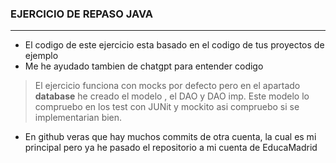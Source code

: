 ### EJERCICIO DE REPASO JAVA
---

- El codigo de este ejercicio esta basado en el codigo de tus proyectos de ejemplo
- Me he ayudado tambien de chatgpt para entender codigo

> El ejercicio funciona con mocks por defecto pero en el apartado **database** he creado el modelo , el DAO y DAO imp. 
Este modelo lo compruebo en los test con JUNit y mockito asi compruebo si se implementarian bien.


- En github veras que hay muchos commits de otra cuenta, la cual es mi principal pero ya he pasado el repositorio a mi cuenta de EducaMadrid